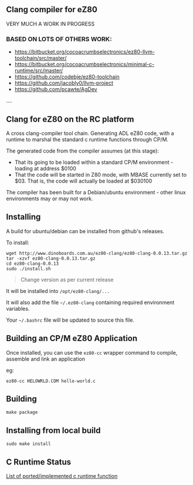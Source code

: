 
## Clang compiler for eZ80

VERY MUCH A WORK IN PROGRESS

### BASED ON LOTS OF OTHERS WORK:
* https://bitbucket.org/cocoacrumbselectronics/ez80-llvm-toolchain/src/master/
* https://bitbucket.org/cocoacrumbselectronics/minimal-c-runtime/src/master/
* https://github.com/codebje/ez80-toolchain
* https://github.com/jacobly0/llvm-project
* https://github.com/pcawte/AgDev

....

## Clang for eZ80 on the RC platform

A cross clang-compiler tool chain.  Generating ADL eZ80 code, with a runtime to marshal the standard c runtime functions through CP/M.

The generated code from the compiler assumes (at this stage):

* That its going to be loaded within a standard CP/M environment - loading at address $0100
* That the code will be started in Z80 mode, with MBASE currently set to $03.  That is, the code will actually be loaded at $030100

The compiler has been built for a Debian/ubuntu environment - other linux environments may or may not work.

## Installing

A build for ubuntu/debian can be installed from github's releases.

To install:

```
wget http://www.dinoboards.com.au/ez80-clang/ez80-clang-0.0.13.tar.gz
tar -xzvf ez80-clang-0.0.13.tar.gz
cd ez80-clang-0.0.13
sudo ./install.sh
```

> Change version as per current release

It will be installed into `/opt/ez80-clang/...`

It will also add the file `~/.ez80-clang` containing  required environment variables.

Your `~/.bashrc` file will be updated to source this file.

## Building an CP/M eZ80 Application

Once installed, you can use the `ez80-cc` wrapper command to compile, assemble and link an application

eg:

```
ez80-cc HELOWRLD.COM hello-world.c
```

## Building

```
make package
```

## Installing from local build

```
sudo make install
```


## C Runtime Status

[List of ported/implemented c runtime function](./runtime-implementation-status.md)
